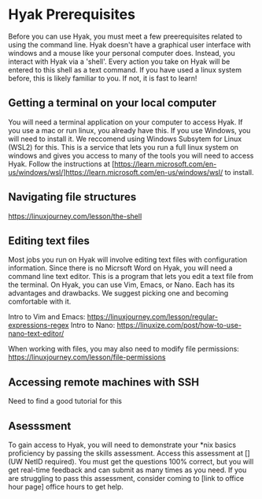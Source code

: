 # Hyak Prerequisites

Before you can use Hyak, you must meet a few preerequisites related to using the command line. Hyak doesn't have a graphical user interface with windows and a mouse like your personal computer does. Instead, you interact with Hyak via a 'shell'. Every action you take on Hyak will be entered to this shell as a text command. If you have used a linux system before, this is likely familiar to you. If not, it is fast to learn!

## Getting a terminal on your local computer

You will need a terminal application on your computer to access Hyak. If you use a mac or run linux, you already have this. If you use Windows, you will need to install it. We reccomend using Windows Subsytem for Linux (WSL2) for this. This is a service that lets you run a full linux system on windows and gives you access to many of the tools you will need to access Hyak. Follow the instructions at [https://learn.microsoft.com/en-us/windows/wsl/]https://learn.microsoft.com/en-us/windows/wsl/ to install. 

## Navigating file structures

https://linuxjourney.com/lesson/the-shell


## Editing text files
Most jobs you run on Hyak will involve editing text files with configuration information. Since there is no Micrsoft Word on Hyak, you will need a command line text editor. This is a program that lets you edit a text file from the terminal. On Hyak, you can use Vim, Emacs, or Nano. Each has its advantages and drawbacks. We suggest picking one and becoming comfortable with it. 

Intro to Vim and Emacs:
https://linuxjourney.com/lesson/regular-expressions-regex
Intro to Nano:
https://linuxize.com/post/how-to-use-nano-text-editor/


When working with files, you may also need to modify file permissions:
https://linuxjourney.com/lesson/file-permissions

## Accessing remote machines with SSH

Need to find a good tutorial for this

## Asesssment

To gain access to Hyak, you will need to demonstrate your *nix basics proficiency by passing the skills assessment. Access this assessment at [] (UW NetID required). You must get the questions 100% correct, but you will get real-time feedback and can submit as many times as you need. If you are struggling to pass this assessment, consider coming to [link to office hour page] office hours to get help.


